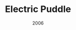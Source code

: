 ---
title: 'Electric Puddle'
img: 'electric-puddle.jpg'
size: '13 x 13 inches, Framed'
medium: 'Ink on 140-pound Watercolor Paper'
date: 2006
---